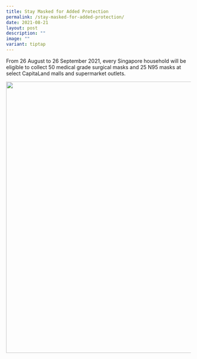 ```yaml
---
title: Stay Masked for Added Protection
permalink: /stay-masked-for-added-protection/
date: 2021-08-21
layout: post
description: ""
image: ""
variant: tiptap
---
```

<p>From 26 August to 26 September 2021, every Singapore household will be
eligible to collect 50 medical grade surgical masks and 25 N95 masks at
select CapitaLand malls and supermarket outlets.
<br>
</p>
<div class="isomer-image-wrapper">
<img style="width: 740px; color: rgb(0, 0, 0); font-family: system-ui, -apple-system, &quot;system-ui&quot;, &quot;Segoe UI&quot;, Roboto, Oxygen, Ubuntu, Cantarell, &quot;Open Sans&quot;, &quot;Helvetica Neue&quot;, sans-serif; font-size: medium; font-style: normal; font-variant-ligatures: normal; font-variant-caps: normal; font-weight: 400; letter-spacing: normal; orphans: 2; text-align: start; text-indent: 0px; text-transform: none; widows: 2; word-spacing: 0px; -webkit-text-stroke-width: 0px; white-space: normal; text-decoration-thickness: initial; text-decoration-style: initial; text-decoration-color: initial;" height="auto" width="100%" src="https://moca.sgp1.cdn.digitaloceanspaces.com/News%20%26%20Notices/6122350cd88ee85967bedf40_239863849_3466079373618568_1631457643786407606_n.webp">
</div>
<p></p>